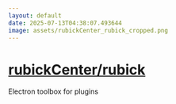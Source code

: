 ```yaml
---
layout: default
date: 2025-07-13T04:38:07.493644
image: assets/rubickCenter_rubick_cropped.png
---
```


# [rubickCenter/rubick](https://github.com/rubickCenter/rubick)

Electron toolbox for plugins
